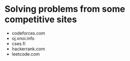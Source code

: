 # Solving problems from some competitive sites

- codeforces.com
- oj.vnoi.info
- cses.fi
- hackerrank.com
- leetcode.com
